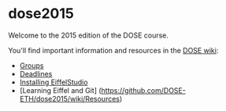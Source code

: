 # dose2015
Welcome to the 2015 edition of the DOSE course.

You'll find important information and resources in the [DOSE wiki](https://github.com/DOSE-ETH/dose2015/wiki):

* [Groups](https://github.com/DOSE-ETH/dose2015/wiki/Groups)
* [Deadlines](https://github.com/DOSE-ETH/dose2015/wiki)
* [Installing EiffelStudio](https://github.com/DOSE-ETH/dose2015/wiki/Installing-EiffelStudio) 
* [Learning Eiffel and Git] (https://github.com/DOSE-ETH/dose2015/wiki/Resources)



